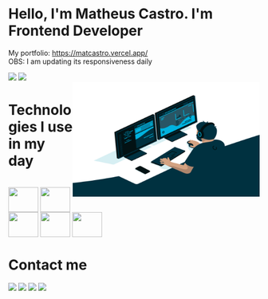 # Hello, I'm Matheus Castro. I'm Frontend Developer </a>

My portfolio: https://matcastro.vercel.app/
<br/> OBS: I am updating its responsiveness daily



<div> 
  <img height="160em" src="https://github-readme-stats.vercel.app/api?username=matheuscastro77&show_icons=true&theme=dark&include_all_commits=true&count_private=true">
    <img height="160em" src="https://github-readme-stats.vercel.app/api/top-langs/?username=matheuscastro77&layout=compact&langs_count=16&theme=dark">
    
</div>

   <img align="right" alt="GIF" src="https://raw.githubusercontent.com/brunofeu/brunofeu/main/code.gif"  width="375px" height="230" />
 
  
  # Technologies I use in my day
  
 <div style="display: inline_block"><br>
 
   <img align="center" height="50" width="60" src="https://cdn.jsdelivr.net/gh/devicons/devicon/icons/javascript/javascript-plain.svg" />  
   <img align="center" height="50" width="60" src="https://cdn.jsdelivr.net/gh/devicons/devicon/icons/react/react-original.svg" />  
   <img align="center" height="50" width="60" src="https://cdn.jsdelivr.net/gh/devicons/devicon/icons/html5/html5-original.svg" />  
   <img align="center" height="50" width="60" src="https://cdn.jsdelivr.net/gh/devicons/devicon/icons/css3/css3-original.svg" /> 
   <img align="center" height="50" width="60" src="https://cdn.jsdelivr.net/gh/devicons/devicon/icons/typescript/typescript-original.svg" /> 


</div>  
  
  ## 

  # Contact me
 <div>
     <a href="https://www.linkedin.com/in/matheus-castro-541a57140/" target="_blank"> <img height="30" src="https://img.shields.io/badge/LinkedIn-0077B5?style=for-the-badge&logo=linkedin&logoColor=white" target="_blank"></a>
  <a href="https://api.whatsapp.com/send/?phone=5532999767089&text&app_absent=0" target="_blank"> <img height="30" src="https://img.shields.io/badge/WhatsApp-25D366?style=for-the-badge&logo=whatsapp&logoColor=white" target="_blank"></a>
  <a href="mailto:matheuscastro1997@hotmail.com" target="_blank"> <img height="30" src="https://img.shields.io/badge/Gmail-D14836?style=for-the-badge&logo=gmail&logoColor=white" target="_blank"></a>
  <a href="https://www.instagram.com/matheuscastro77/" target="_blank"> <img height="30" src="https://img.shields.io/badge/Instagram-E4405F?style=for-the-badge&logo=instagram&logoColor=white" target="_blank"></a>


  </div>

